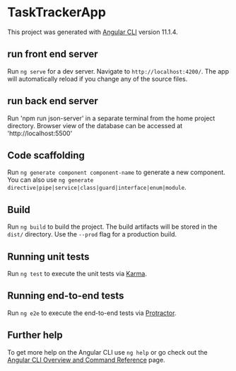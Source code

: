# TaskTrackerApp

This project was generated with [Angular CLI](https://github.com/angular/angular-cli) version 11.1.4.

## run front end server

Run `ng serve` for a dev server. Navigate to `http://localhost:4200/`. The app will automatically reload if you change any of the source files.
## run back end server
Run 'npm run json-server' in a separate terminal from the home project directory. 
Browser view of the database can be accessed at 'http://localhost:5500'
## Code scaffolding

Run `ng generate component component-name` to generate a new component. You can also use `ng generate directive|pipe|service|class|guard|interface|enum|module`.

## Build

Run `ng build` to build the project. The build artifacts will be stored in the `dist/` directory. Use the `--prod` flag for a production build.

## Running unit tests

Run `ng test` to execute the unit tests via [Karma](https://karma-runner.github.io).

## Running end-to-end tests

Run `ng e2e` to execute the end-to-end tests via [Protractor](http://www.protractortest.org/).

## Further help

To get more help on the Angular CLI use `ng help` or go check out the [Angular CLI Overview and Command Reference](https://angular.io/cli) page.
